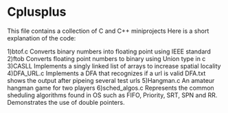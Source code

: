 # Cplusplus

This file contains a collection of C and C++ miniprojects
Here is a short explanation of the code:

1)btof.c
	Converts binary numbers into floating point using IEEE standard
2)ftob
	Converts floating point numbers to binary using Union type in c
3)CASLL
	Implements a singly linked list of arrays to increase spatial locality
4)DFA_URL.c
	Implements a DFA that recognizes if a url is valid
	DFA.txt shows the output after pipeing several test urls
5)Hangman.c
	An amateur hangman game for two players
6)sched_algos.c
	Represents the common sheduling algorithms found in OS such as
	FIFO, Priority, SRT, SPN and RR.
	Demonstrates the use of double pointers.
